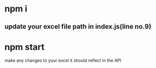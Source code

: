 # npm i
## update your excel file path in index.js(line no.9)
# npm start
make any changes to your excel it should reflect in the API